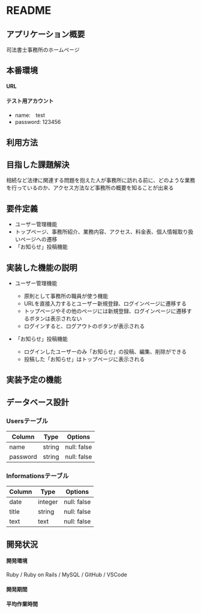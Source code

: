 # README

## アプリケーション概要
司法書士事務所のホームページ

## 本番環境
#### URL

#### テスト用アカウント
* name:　test
* password: 123456

## 利用方法

## 目指した課題解決
相続など法律に関連する問題を抱えた人が事務所に訪れる前に、どのような業務を行っているのか、アクセス方法など事務所の概要を知ることが出来る

## 要件定義
* ユーザー管理機能
* トップページ、事務所紹介、業務内容、アクセス、料金表、個人情報取り扱いページへの遷移
* 「お知らせ」投稿機能

## 実装した機能の説明
* ユーザー管理機能
  - 原則として事務所の職員が使う機能
  - URLを直接入力するとユーザー新規登録、ログインページに遷移する
  - トップページやその他のページには新規登録、ログインページに遷移するボタンは表示されない
  - ログインすると、ログアウトのボタンが表示される

* 「お知らせ」投稿機能
  - ログインしたユーザーのみ「お知らせ」の投稿、編集、削除ができる
  - 投稿した「お知らせ」はトップページに表示される

## 実装予定の機能

## データベース設計
### Usersテーブル
| Column   | Type   | Options     |
| -------- | ------ | ----------- |
| name     | string | null: false |
| password | string | null: false |

### Informationsテーブル
| Column | Type    | Options     |  
| ------ | ------- | ----------- |
| date   | integer | null: false |
| title  | string  | null: false |
| text   | text    | null: false |

## 開発状況
#### 開発環境
Ruby / Ruby on Rails / MySQL / GitHub / VSCode

#### 開発期間

#### 平均作業時間